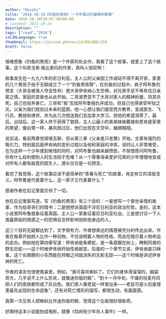 ```yaml
---
author: "Huizhi"
title: "2016-10-10《钓鱼的男孩》——今年看过的最棒的故事"
date: 2016-10-10T20:07:58+08:00
# lastmod: 2021-10-14
description: ""
tags: ["read","2016"]
isCJKLanguage: true
thumbnail: https://picsum.photos/id/68/400/250
draft: false
---
```



很难想象《钓鱼的男孩》是一个作家的处女作，我看了这个故事，就爱上了这个故事。这个叫奇戈希·奥比奥玛的作家，真叫人惊叹啊！

故事发生在一九九六年的尼日利亚。主人公的父亲因工作调动不得不离开家，家里的几个男孩子由于无聊成立了一个“钓鱼男孩帮”，在钓鱼的过程中，疯子阿布鲁的预言（大哥会被渔人夺去性命）使大哥伊肯纳心生恐惧，对兄弟手足不再有往日亲密之情，家庭的变故也从此开始。二哥波贾受不了大哥对家人的精神折磨，将其杀死，自己也投井身亡。三哥和“我”去找阿布鲁报仇并成功，但自己也得承受牢狱之灾。父亲为我们规划过未来的蓝图，他一心想让我们接受西方教育，变成医生、飞行员、教授和律师，并为此几次想送我们去加拿大学习，但他的希望凋零了。最后，出狱后，这一家人终于获得了救赎，主人公最小的弟弟妹妹戴维和恩肯是家里的希望，像白鹭一样，暴风雨过后，他们出现在天空中，展翅翱翔。

说实话，看前两章觉得很无聊，但从第三章《父亲是只老鹰》开始，文章有强烈的吸引力。特别是后面伊肯纳的变形过程以及他和家庭的冲突，读的让人非常难受，在为这样一个少年感到惋惜的同时，对阿布鲁也越来越愤怒，不禁想质问阿布鲁，你有什么权利使别人的生活陷于危难？从一个尊重母亲爱护兄弟的少年慢慢地变成对所有人都有敌意的陌生人，源头仅仅是一句预言。

看完了我觉得，这个故事应该不是简单的“青春与死亡”的故事，肯定有它的深层含义。阿布鲁是代表着什么，这一家子又代表着什么？

感谢作者在后记里面交待了一切。

他在后记里面写道，写《钓鱼的男孩》有三个目的：一是想写一个普世亲情的故事，作为给哥哥们的情书；二是想控诉英国干涉尼日利亚的政治形势。是的，这本小说里阿布鲁就象征着英国，主人公一家象征着尼日利亚社会。三是想讨论一下人类最原始的情感之一的恐惧会怎样影响他和他身边的人。

这三个目的无疑都达到了，文字很有力，作者想表达的情感被充分的传达出来。作者在每章开始把人比作一种动物，不仅说明着人物的性格，而且在暗示着人物命运的走向。例如他在第四章写道：伊肯纳是条蟒蛇，是一条盘踞在树上，睥睨同类的野生巨蛇——这个时候伊肯纳开始性格蜕变。后面的一个章节又说，伊肯纳是只麻雀。这个长翅膀的小东西能在转眼之间就消失的无影无踪——这个时候是讲述伊肯纳的死亡。

作者的语言也很使我喜爱。例如，“我可喜欢蝌蚪了。它们的身体滑溜溜的，脑袋奇大，几乎说不上什么形状，就像迷你版的鲸”，“到十一月中旬，干燥的哈麦丹风把人们的皮肤都吹成了灰白色。我们家人像老鼠一样冒出来——老鼠可是火后废墟里最先出现的生命迹象”，还有对死亡情形的描写，都很生动，有画面感。

我第一次见有人把蝌蚪比作迷你版的鲸，觉得这个比喻很妙很新奇。

好期待这本小说能拍成电影，就像《牯岭街少年杀人事件》一样。